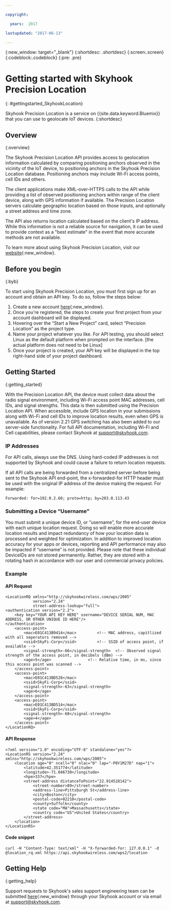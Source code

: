 ```yaml
---

copyright:

  years:  2017

lastupdated: "2017-06-13"

---
```


{:new_window: target="_blank"}
{:shortdesc: .shortdesc}
{:screen:.screen}
{:codeblock:.codeblock}
{:pre: .pre}

# Getting started with Skyhook Precision Location
{: #gettingstarted_SkyhookLocation}

Skyhook Precision Location is a service on {{site.data.keyword.Bluemix}} that you can use to geolocate IoT devices. {:shortdesc}

## Overview
{:overview}

The Skyhook Precision Location API provides access to geolocation information calculated by comparing positioning anchors observed in the vicinity of the IoT device, to positioning anchors in the Skyhook Precision Location database.  Positioning anchors may include Wi-Fi access points, cell IDs and others. 

The client applications make XML-over-HTTPS calls to the API while providing a list of observed positioning anchors within range of the client device, along with GPS information if available. The Precision Location servers calculate geographic location based on those inputs, and optionally a street address and time zone.

The API also returns location calculated based on the client's IP address. While this information is not a reliable source for navigation, it can be used to provide context as a "best estimate" in the event that more accurate methods are not available.

To learn more about using Skyhook Precision Location, visit our [website](http://hubs.ly/H07V66F0){:new_window}.

## Before you begin
{:byb}

To start using Skyhook Precision Location, you must first sign up for an account and obtain an API key. To do so, follow the steps below:

1. Create a new account [here](http://hubs.ly/H07V59T0){:new_window}.
2. Once you're registered, the steps to create your first project from your account dashboard will be displayed.
3. Hovering over the “Start a New Project” card, select “Precision Location” as the project type.
4. Name your project whatever you like. For API testing, you should select Linux as the default platform when prompted on the interface.  [the actual platform does not need to be Linux]
5. Once your project is created, your API key will be displayed in the top right-hand side of your project dashboard.

## Getting Started
{:getting_started}

With the Precision Location API, the device must collect data about the radio signal environment, including Wi-Fi access point MAC addresses, cell IDs, and signal strengths. This data is then submitted using the Precision Location API. When accessible, include GPS location in your submissions along with Wi-Fi and cell IDs to improve location results, even when GPS is unavailable.  As of version 2.21 GPS switching has also been added to our server-side functionality. For full API documentation, including Wi-Fi and Cell capabilities, please contact Skyhook at support@skyhook.com. 

### IP Addresses
For API calls, always use the DNS. Using hard-coded IP addresses is not supported by Skyhook and could cause a failure to return location requests.

If all API calls are being forwarded from a centralized server before being sent to the Skyhook API end-point, the x-forwarded-for HTTP header must be used with the original IP address of the device making the request. For example:
```
Forwarded: for=192.0.2.60; proto=http; by=203.0.113.43
```

### Submitting a Device “Username”
You must submit a unique device ID, or “username”, for the end-user device with each unique location request.  Doing so will enable more accurate location results and impact redundancy of how your location data is processed and weighted for optimization.  In addition to improved location accuracy for your apps or devices, reporting and API performance may also be impacted if “username” is not provided.  Please note that these individual DeviceIDs are not stored permanently.  Rather, they are stored with a rotating hash in accordance with our user and commercial privacy policies.  

### Example

#### API Request
```
<LocationRQ xmlns="http://skyhookwireless.com/wps/2005"
            version="2.24"
            street-address-lookup="full">
<authentication version="2.2">
	<key key="YOUR API KEY HERE" username="DEVICE SERIAL NUM, MAC ADDRESS, OR OTHER UNIQUE ID HERE"/>
</authentication>
	<access-point>
		<mac>E01C413B9414</mac>			<!-- MAC address, capitlized with all seperators removed -->
		<ssid>SkyFi-Corp</ssid>			<!-- SSID of access point, if available -->
		<signal-strength>-66</signal-strength>	<!-- Observed signal strength of the access point, in decibels (dBm) -->
		<age>5</age>				<!-- Relative time, in ms, since this access point was scanned -->
	</access-point>
	<access-point>
		<mac>E01C413BD528</mac>
		<ssid>SkyFi-Corp</ssid>
		<signal-strength>-63</signal-strength>
		<age>6</age>
	</access-point>
	<access-point>
		<mac>E01C413BD514</mac>
		<ssid>SkyFi-Corp</ssid>
		<signal-strength>-68</signal-strength>
		<age>4</age>
	</access-point>
</LocationRQ>
```

#### API Response
```
<?xml version="1.0" encoding="UTF-8" standalone="yes"?>
<LocationRS version="2.24" xmlns="http://skyhookwireless.com/wps/2005">
	<location age="0" ncell="0" nlac="0" lap="-P0Y1M27D" nap="1">
		<latitude>42.351774</latitude>
		<longitude>-71.046730</longitude>
		<hpe>337</hpe>
		<street-address distanceToPoint="22.914528142">
			<street-number>89</street-number>
			<address-line>Pittsburgh St</address-line>
			<city>Boston</city>
			<postal-code>02210</postal-code>
			<county>Suffolk</county>
			<state code="MA">Massachusetts</state>
			<country code="US">United States</country>
		</street-address>
	</location>
</LocationRS>
```

#### Code snippet
```
curl -H "Content-Type: text/xml" -H "X-forwarded-for: 127.0.0.1" -d @location_rq.xml https://api.skyhookwireless.com/wps2/location
```


## Getting Help
{:getting_help}

Support requests to Skyhook's sales support engineering team can be submitted [here](http://hubs.ly/H07V59T0){:new_window} through your Skyhook account or via email at support@skyhook.com.



